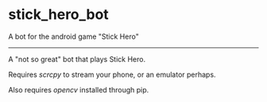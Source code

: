 # stick_hero_bot
A bot for the android game "Stick Hero"
<hr>
<p>A "not so great" bot that plays Stick Hero.</p>
<p>Requires <em>scrcpy</em> to stream your phone, or an emulator perhaps.</p>
<p>Also requires <em>opencv</em> installed through pip.</p>
